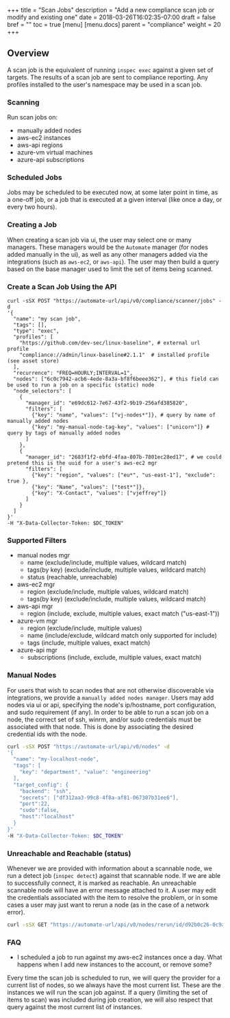 +++
title = "Scan Jobs"
description = "Add a new compliance scan job or modify and existing one"
date = 2018-03-26T16:02:35-07:00
draft = false
bref = ""
toc = true
[menu]
  [menu.docs]
    parent = "compliance"
    weight = 20
+++

## Overview

A scan job is the equivalent of running `inspec exec` against a given set of targets.  The results of a scan job are sent to compliance reporting. Any profiles installed to the user's namespace may be used in a scan job.

### Scanning

Run scan jobs on:

* manually added nodes
* aws-ec2 instances
* aws-api regions
* azure-vm virtual machines
* azure-api subscriptions

### Scheduled Jobs

Jobs may be scheduled to be executed now, at some later point in time, as a one-off job, or a job that is executed at a given interval (like once a day, or every two hours).

### Creating a Job

When creating a scan job via ui, the user may select one or many managers. These managers would be the `Automate` manager (for nodes added manually in the ui), as well as any other managers added via the integrations (such as `aws-ec2`, or `aws-api`).
The user may then build a query based on the base manager used to limit the set of items being scanned.

### Create a Scan Job Using the API

```shell
curl -sSX POST "https://automate-url/api/v0/compliance/scanner/jobs" -d
'{
  "name": "my scan job",
  "tags": [],
  "type": "exec",
  "profiles": [
    "https://github.com/dev-sec/linux-baseline", # external url profile
    "compliance://admin/linux-baseline#2.1.1"  # installed profile (see asset store)
  ],
  "recurrence": "FREQ=HOURLY;INTERVAL=1",
  "nodes": ["6c0c7942-acb6-4ede-8a3a-bf8f6beee362"], # this field can be used to run a job on a specific (static) node
  "node_selectors": [
    {
      "manager_id": "e69dc612-7e67-43f2-9b19-256afd385820",
      "filters": [
        {"key": "name", "values": ["vj-nodes*"]}, # query by name of manually added nodes
        {"key": "my-manual-node-tag-key", "values": ["unicorn"]} # query by tags of manually added nodes
      ]
    },
    {
      "manager_id": "2683f1f2-ebfd-4faa-807b-7801ec28ed17", # we could pretend this is the uuid for a user's aws-ec2 mgr
      "filters": [
        {"key": "region", "values": ["eu*", "us-east-1"], "exclude": true },
        {"key": "Name", "values": ["test*"]},
        {"key": "X-Contact", "values": ["vjeffrey"]}
      ]
    }
  ]
}'
-H "X-Data-Collector-Token: $DC_TOKEN"
```

### Supported Filters

* manual nodes mgr
  * name (exclude/include, multiple values, wildcard match)
  * tags(by key) (exclude/include, multiple values, wildcard match)
  * status (reachable, unreachable)
* aws-ec2 mgr
  * region (exclude/include, multiple values, wildcard match)
  * tags(by key) (exclude/include, multiple values, wildcard match)
* aws-api mgr
  * region (include, exclude, multiple values, exact match ("us-east-1"))
* azure-vm mgr
  * region (exclude/include, multiple values)
  * name (include/exclude, wildcard match only supported for include)
  * tags (include, multiple values, exact match)
* azure-api mgr
  * subscriptions (include, exclude, multiple values, exact match)

### Manual Nodes

For users that wish to scan nodes that are not otherwise discoverable via integrations, we provide a `manually added nodes manager`.
Users may add nodes via ui or api, specifying the node's ip/hostname, port configuration, and sudo requirement (if any). In order to be able to run a scan job on a node, the correct set of ssh, winrm, and/or sudo credentials must be associated with that node. This is done by associating the desired credential ids with the node.

```bash
curl -sSX POST "https://automate-url/api/v0/nodes" -d
'{
  "name": "my-localhost-node",
  "tags": [
    "key": "department", "value": "engineering"
  ],
  "target_config": {
    "backend": "ssh",
    "secrets": ["df312aa3-99c8-4f8a-af81-067307b31ee6"],
    "port":22,
    "sudo":false,
    "host":"localhost"
  }
}'
-H "X-Data-Collector-Token: $DC_TOKEN"
```

### Unreachable and Reachable (status)

Whenever we are provided with information about a scannable node, we run a detect job (`inspec detect`) against that scannable node. If we are able to successfully connect, it is marked as reachable. An unreachable scannable node will have an error message attached to it. A user may edit the credentials associated with the item to resolve the problem, or in some cases a user may just want to rerun a node (as in the case of a network error).

```bash
curl -sSX GET "https://automate-url/api/v0/nodes/rerun/id/d92b0c26-0c9a-4a04-b694-82fa979b2578"
```

### FAQ

* I scheduled a job to run against my aws-ec2 instances once a day. What happens when I add new instances to the account, or remove some?

Every time the scan job is scheduled to run, we will query the provider for a current list of nodes, so we always have the most current list. These are the instances we will run the scan job against. If a query (limiting the set of items to scan) was included during job creation, we will also respect that query against the most current list of instances.
